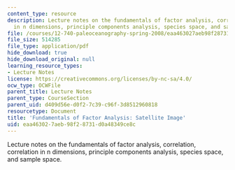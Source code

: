 ```yaml
---
content_type: resource
description: Lecture notes on the fundamentals of factor analysis, correlation, correlation
  in n dimensions, principle components analysis, species space, and sample space.
file: /courses/12-740-paleoceanography-spring-2008/eaa463027aeb98f28731d0a48349ce8c_lec04b.pdf
file_size: 514285
file_type: application/pdf
hide_download: true
hide_download_original: null
learning_resource_types:
- Lecture Notes
license: https://creativecommons.org/licenses/by-nc-sa/4.0/
ocw_type: OCWFile
parent_title: Lecture Notes
parent_type: CourseSection
parent_uid: d409d56e-d0f2-7c39-c96f-3d8512960818
resourcetype: Document
title: 'Fundamentals of Factor Analysis: Satellite Image'
uid: eaa46302-7aeb-98f2-8731-d0a48349ce8c
---
```

Lecture notes on the fundamentals of factor analysis, correlation, correlation in n dimensions, principle components analysis, species space, and sample space.